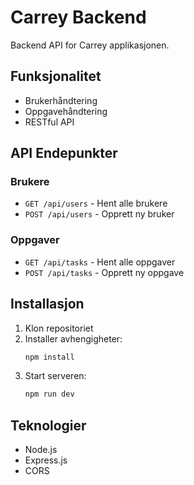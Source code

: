 # Carrey Backend

Backend API for Carrey applikasjonen.

## Funksjonalitet

- Brukerhåndtering
- Oppgavehåndtering
- RESTful API

## API Endepunkter

### Brukere
- `GET /api/users` - Hent alle brukere
- `POST /api/users` - Opprett ny bruker

### Oppgaver
- `GET /api/tasks` - Hent alle oppgaver
- `POST /api/tasks` - Opprett ny oppgave

## Installasjon

1. Klon repositoriet
2. Installer avhengigheter:
   ```bash
   npm install
   ```
3. Start serveren:
   ```bash
   npm run dev
   ```

## Teknologier

- Node.js
- Express.js
- CORS 